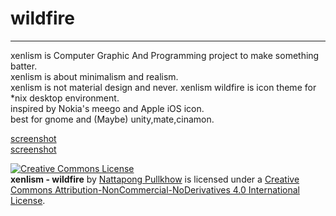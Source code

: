 # wildfire
---  
xenlism is Computer Graphic And Programming project to make something batter.   
xenlism is about minimalism and realism.   
xenlism is not material design and never. 
xenlism wildfire is icon theme for *nix desktop environment.   
inspired by Nokia's meego and Apple iOS icon.  
best for gnome and (Maybe) unity,mate,cinamon.   

[screenshot](https://lh5.googleusercontent.com/-amIB58mAL1o/VcdbGvGCM1I/AAAAAAAAFrM/VcehDeu8noQ/w1227-h690-no/Screenshot%2Bfrom%2B2015-08-09%2B20-34-13.png)   
[screenshot](https://lh3.googleusercontent.com/-dOQ8zOe7zOo/VcdbGsvXdPI/AAAAAAAAFrM/Dfxo4_oLGho/w1227-h690-no/Screenshot%2Bfrom%2B2015-08-09%2B20-35-50.png)   
 
[![Creative Commons License](https://i.creativecommons.org/l/by-nc-nd/4.0/88x31.png)](http://creativecommons.org/licenses/by-nc-nd/4.0/)    
**xenlism - wildfire** by [Nattapong Pullkhow](https://github.com/xenlism/wildfire) is licensed under a [Creative Commons Attribution-NonCommercial-NoDerivatives 4.0 International License](http://creativecommons.org/licenses/by-nc-nd/4.0/).  
